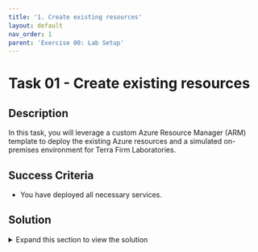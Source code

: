 ```yaml
---
title: '1. Create existing resources'
layout: default
nav_order: 1
parent: 'Exercise 00: Lab Setup'
---
```


# Task 01 - Create existing resources

## Description

In this task, you will leverage a custom Azure Resource Manager (ARM) template to deploy the existing Azure resources and a simulated on-premises environment for Terra Firm Laboratories.





## Success Criteria

* You have deployed all necessary services.



## Solution

<details markdown="block">
<summary>Expand this section to view the solution</summary>

1. Sign in to the [Azure Portal](https://portal.azure.com).

2. Open another browser tab, and navigate to the ARM template: [ARM Template on GitHub](https://github.com/microsoft/Microsoft-TechExcel-Migrate-Linux-Workloads/tree/main/resources/deployment).

3. Select **Deploy to Azure**. This will open a new browser tab to the Azure Portal for custom deployments.

    ![The GitHub page with Deploy to Azure button highlighted.](../../resources/images/lab00_01_CreateResources.png "GitHub page to Deploy to Azure.")

4. If prompted, sign in with an account that is an owner of the Azure Subscription.

5. Fill in the required ARM template parameters.
    - Create a new **Resource group**.
    - Select a **Region**
    - Specify a **Resource Name Base** (specify a base value that includes your initials to keep unique to prevent naming conflicts, for example, `terrafirmtc`).
    - Select **Review + create**

    ![Custom deployment with details for ARM Template set.](../../resources/images/lab00_01_CustomDeployment.png "Custom deployment for ARM template")

6. Agree to the Terms and conditions and select **Create**.

    The deployment is now underway. On average, this process can take 30 minutes to complete. It is important that you monitor the deployment progress to ensure there are no problems. You can monitor progress by selecting the notification bell in the upper right corner and selecting **Deployment in progress...**

    >**Note**: While automation can make things simpler and repeatable, sometimes it can fail. If at any time during the ARM template deployment there is a failure, review the failure, delete the Resource Group, and try the ARM template again. Review the failures and adjust for errors as appropriate.

    Once the ARM template is deployed, the status will change to complete.

   **Note**: Verify deployment success of each resource.  Transient errors are possible and can cause problems later in the hands on lab.

</details>
